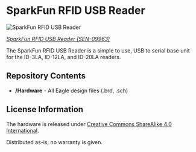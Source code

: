 SparkFun RFID USB Reader
=========================

![SparkFun RFID USB Reader](https://cdn.sparkfun.com//assets/parts/4/0/9/5/09963-01.jpg)

[*SparkFun RFID USB Reader (SEN-09963)*](https://www.sparkfun.com/products/9963)

The SparkFun RFID USB Reader is a simple to use, USB to serial base unit for the ID-3LA, ID-12LA, and ID-20LA readers.

Repository Contents
-------------------
* **/Hardware** - All Eagle design files (.brd, .sch)


License Information
-------------------
The hardware is released under [Creative Commons ShareAlike 4.0 International](https://creativecommons.org/licenses/by-sa/4.0/).

Distributed as-is; no warranty is given.
